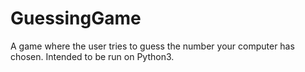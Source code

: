 # GuessingGame

A game where the user tries to guess the number your computer has chosen. Intended to be run on Python3.

